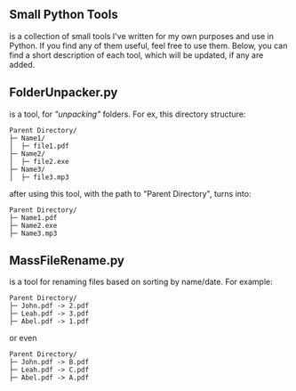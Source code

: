 ﻿## Small Python Tools
is a collection of small tools I've written for my own purposes and use in Python. If you find any of them useful, feel free to use them.
Below, you can find a short description of each tool, which will be updated, if any are added.

## FolderUnpacker.py
is a tool, for *"unpacking"* folders. For ex, this directory structure:
```
Parent Directory/
├─ Name1/
│  ├─ file1.pdf
├─ Name2/
│  ├─ file2.exe
├─ Name3/
│  ├─ file3.mp3
```
after using this tool, with the path to "Parent Directory", turns into:
```
Parent Directory/
├─ Name1.pdf
├─ Name2.exe
├─ Name3.mp3
```

## MassFileRename.py
is a tool for renaming files based on sorting by name/date. For example:
```
Parent Directory/
├─ John.pdf -> 2.pdf
├─ Leah.pdf -> 3.pdf
├─ Abel.pdf -> 1.pdf
```
or even
```
Parent Directory/
├─ John.pdf -> B.pdf
├─ Leah.pdf -> C.pdf
├─ Abel.pdf -> A.pdf
```